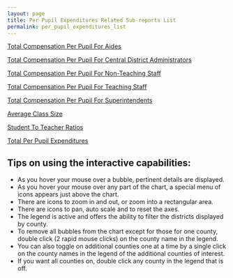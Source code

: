 ```yaml
---
layout: page
title: Per Pupil Expenditures Related Sub-reports List
permalink: per_pupil_expenditures_list
---
```


[Total Compensation Per Pupil For Aides](aides_total_compensation_per_pupil)

[Total Compensation Per Pupil For Central District Administrators](central_district_administrators_total_compensation_per_pupil)

[Total Compensation Per Pupil For Non-Teaching Staff](non_teaching_staff_total_compensation_per_pupil)

[Total Compensation Per Pupil For Teaching Staff](teaching_staff_total_compensation_per_pupil)

[Total Compensation Per Pupil For Superintendents](superintendents_total_compensation_per_pupil)

[Average Class Size](average_class_size)

[Student To Teacher Ratios](students_per_teacher)

[Total Per Pupil Expenditures](total_expenditures_per_pupil)

## Tips on using the interactive capabilities:
- As you hover your mouse over a bubble, pertinent details are displayed.
- As you hover your mouse over any part of the chart, a special menu of icons appears just above the chart. 
- There are icons to zoom in and out, or zoom into a rectangular area.
- There are icons to pan, auto scale and to reset the axes.
- The legend is active and offers the ability to filter the districts displayed by county.
- To remove all bubbles from the chart except for those for one county, double click (2 rapid mouse clicks) on the county name in the legend.
- You can also toggle on additional counties one at a time by a single click on the county names in the legend of the additional counties of interest.
- If you want all counties on, double click any county in the legend that is off.
